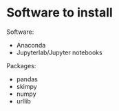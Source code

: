 # Software to install

Software: 
- Anaconda
- Jupyterlab/Jupyter notebooks

Packages:
- pandas
- skimpy
- numpy
- urllib

